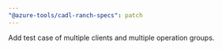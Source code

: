 ```yaml
---
"@azure-tools/cadl-ranch-specs": patch
---
```


Add test case of multiple clients and multiple operation groups.
